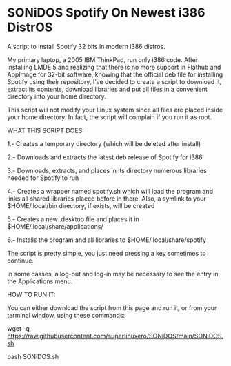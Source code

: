 # SONiDOS Spotify On Newest i386 DistrOS

A script to install Spotify 32 bits in modern i386 distros.

My primary laptop, a 2005 IBM ThinkPad, run only i386 code. After installing LMDE 5 and realizing that there is no more support in Flathub and AppImage for 32-bit software, knowing that the official deb file for installing Spotify using their repository, I've decided to create a script to download it, extract its contents, download libraries and put all files in a convenient directory into your home directory.

This script will not modify your Linux system since all files are placed inside your home directory. In fact, the script will complain if you run it as root.

 WHAT THIS SCRIPT DOES:
 
 1.- Creates a temporary directory (which will be deleted after install)
 
 2.- Downloads and extracts the latest deb release of Spotify for i386.
 
 3.- Downloads, extracts, and places in its directory numerous libraries
     needed for Spotify to run
 
 4.- Creates a wrapper named spotify.sh which will load the program and links
     all shared libraries placed before in there. Also, a symlink to your
     $HOME/.local/bin directory, if exists, will be created
 
 5.- Creates a new .desktop file and places it in $HOME/.local/share/applications/
 
 6.- Installs the program and all libraries to $HOME/.local/share/spotify

 The script is pretty simple, you just need pressing a key sometimes to continue.

 In some casses, a log-out and log-in may be necessary to see the entry in
 the Applications menu.
 
 HOW TO RUN IT:
 
 You can either download the script from this page and run it, or from your terminal window, using these commands:
 
 wget -q https://raw.githubusercontent.com/superlinuxero/SONiDOS/main/SONiDOS.sh
 
 bash SONiDOS.sh
 
 
